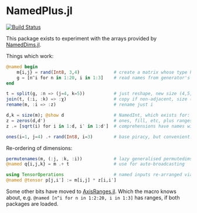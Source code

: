 # NamedPlus.jl

[![Build Status](https://travis-ci.org/mcabbott/NamedPlus.jl.svg?branch=master)](https://travis-ci.org/mcabbott/NamedPlus.jl)

This package exists to experiment with the arrays provided by 
[NamedDims.jl](https://github.com/invenia/NamedDims.jl). 

Things which work:
```julia
@named begin
    m{i,j} = rand(Int8, 3,4)             # create a matrix whose type has (:i,:j)
    g = [n^i for n in 1:20, i in 1:3]    # read names from generator's variables
end

t = split(g, :n => (j=4, k=5))           # just reshape, new size (4,5,3)
join(t, (:i, :k) => :χ)                  # copy if non-adjacent, size (4,15)
rename(m, :i => :z)                      # rename just i

d,k = size(m); @show d                   # NamedInt, which exists for:
z = zeros(d,d')                          # ones, fill, etc, plus ranges:
z .= [sqrt(i) for i in 1:d, i′ in 1:d']  # comprehensions have names with PR#81

ones(i=1, j=4) .+ rand(Int8, i=3)        # base piracy, but convenient.
```

Re-ordering of dimensions:
```julia
permutenames(m, (:j, :k, :i))            # lazy generalised permutedims
@named q{i,j,k} = m .+ t                 # use for auto-broadcasting

using TensorOperations                   # named inputs re-arranged via Strided
@named @tensor p[j,i′] := m[i,j] * z[i,i′]
```

Some other bits have moved to [AxisRanges.jl](https://github.com/mcabbott/AxisRanges.jl).
Which the macro knows about, e.g. `@named [n^i for n in 1:2:20, i in 1:3]` has ranges,
if both packages are loaded.

